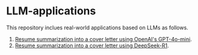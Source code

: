 # LLM-applications

This repository inclues real-world applications based on LLMs as follows.

1. [Resume summarization into a cover letter using OpenAI's GPT-4o-mini](https://github.com/samuel-sousa/LLM-applications/blob/main/resume_summarization_gpt-4o-mini.ipynb).
2. [Resume summarization into a cover letter using DeepSeek-R1](https://github.com/samuel-sousa/LLM-applications/blob/main/resume_summarization_deepseek.ipynb).
